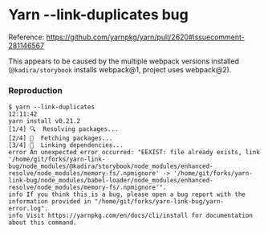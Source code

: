 # Yarn --link-duplicates bug

Reference: https://github.com/yarnpkg/yarn/pull/2620#issuecomment-281146567

This appears to be caused by the multiple webpack versions installed (`@kadira/storybook` installs webpack@1, project
uses webpack@2).

### Reproduction

```
$ yarn --link-duplicates                                                                                                                                                                                     12:11:42
yarn install v0.21.2
[1/4] 🔍  Resolving packages...
[2/4] 🚚  Fetching packages...
[3/4] 🔗  Linking dependencies...
error An unexpected error occurred: "EEXIST: file already exists, link '/home/git/forks/yarn-link-bug/node_modules/@kadira/storybook/node_modules/enhanced-resolve/node_modules/memory-fs/.npmignore' -> '/home/git/forks/yarn-link-bug/node_modules/babel-loader/node_modules/enhanced-resolve/node_modules/memory-fs/.npmignore'".
info If you think this is a bug, please open a bug report with the information provided in "/home/git/forks/yarn-link-bug/yarn-error.log".
info Visit https://yarnpkg.com/en/docs/cli/install for documentation about this command.
```
